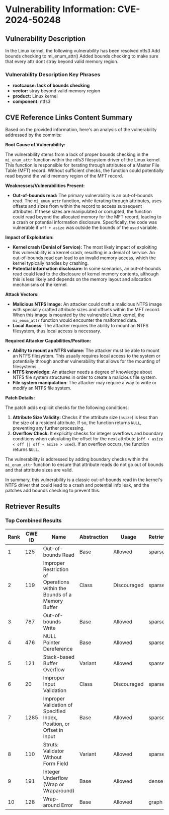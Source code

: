 # Vulnerability Information: CVE-2024-50248

## Vulnerability Description
In the Linux kernel, the following vulnerability has been resolved ntfs3 Add bounds checking to mi_enum_attr() Added bounds checking to make sure that every attr dont stray beyond valid memory region.

### Vulnerability Description Key Phrases
- **rootcause:** **lack of bounds checking**
- **vector:** stray beyond valid memory region
- **product:** Linux kernel
- **component:** ntfs3

## CVE Reference Links Content Summary
Based on the provided information, here's an analysis of the vulnerability addressed by the commits:

**Root Cause of Vulnerability:**

The vulnerability stems from a lack of proper bounds checking in the `mi_enum_attr` function within the ntfs3 filesystem driver of the Linux kernel. This function is responsible for iterating through attributes of a Master File Table (MFT) record.  Without sufficient checks, the function could potentially read beyond the valid memory region of the MFT record.

**Weaknesses/Vulnerabilities Present:**

*   **Out-of-bounds read:** The primary vulnerability is an out-of-bounds read.  The `mi_enum_attr` function, while iterating through attributes, uses offsets and sizes from within the record to access subsequent attributes. If these sizes are manipulated or corrupted, the function could read beyond the allocated memory for the MFT record, leading to a crash or potential information disclosure. Specifically, the code was vulnerable if `off + asize` was outside the bounds of the `used` variable.

**Impact of Exploitation:**

*   **Kernel crash (Denial of Service):**  The most likely impact of exploiting this vulnerability is a kernel crash, resulting in a denial of service. An out-of-bounds read can lead to an invalid memory access, which the kernel typically handles by crashing.
*   **Potential information disclosure:** In some scenarios, an out-of-bounds read could lead to the disclosure of kernel memory contents, although this is less likely and depends on the memory layout and allocation mechanisms of the kernel.

**Attack Vectors:**

*   **Malicious NTFS Image:** An attacker could craft a malicious NTFS image with specially crafted attribute sizes and offsets within the MFT record. When this image is mounted by the vulnerable Linux kernel, the `mi_enum_attr` function would encounter the malformed data.
*   **Local Access**: The attacker requires the ability to mount an NTFS filesystem, thus local access is necessary.

**Required Attacker Capabilities/Position:**

*   **Ability to mount an NTFS volume:** The attacker must be able to mount an NTFS filesystem. This usually requires local access to the system or potentially through another vulnerability that allows for the mounting of filesystems.
*   **NTFS knowledge:** An attacker needs a degree of knowledge about NTFS file system structures in order to create a malicious file system.
*   **File system manipulation**: The attacker may require a way to write or modify an NTFS file system.

**Patch Details:**

The patch adds explicit checks for the following conditions:

1.  **Attribute Size Validity:** Checks if the attribute size (`asize`) is less than the size of a resident attribute. If so, the function returns `NULL`, preventing any further processing.
2.  **Overflow Check:** It explicitly checks for integer overflows and boundary conditions when calculating the offset for the next attribute (`off + asize < off || off + asize > used`). If an overflow occurs, the function returns `NULL`.

The vulnerability is addressed by adding boundary checks within the `mi_enum_attr` function to ensure that attribute reads do not go out of bounds and that attribute sizes are valid.

In summary, this vulnerability is a classic out-of-bounds read in the kernel's NTFS driver that could lead to a crash and potential info leak, and the patches add bounds checking to prevent this.

## Retriever Results

### Top Combined Results

| Rank | CWE ID | Name | Abstraction | Usage  | Retrievers | Individual Scores |
|------|--------|------|-------------|-------|------------|-------------------|
| 1 | 125 | Out-of-bounds Read | Base | Allowed | sparse | 0.195 |
| 2 | 119 | Improper Restriction of Operations within the Bounds of a Memory Buffer | Class | Discouraged | sparse | 0.186 |
| 3 | 787 | Out-of-bounds Write | Base | Allowed | sparse | 0.175 |
| 4 | 476 | NULL Pointer Dereference | Base | Allowed | sparse | 0.167 |
| 5 | 121 | Stack-based Buffer Overflow | Variant | Allowed | sparse | 0.162 |
| 6 | 20 | Improper Input Validation | Class | Discouraged | sparse | 0.160 |
| 7 | 1285 | Improper Validation of Specified Index, Position, or Offset in Input | Base | Allowed | sparse | 0.159 |
| 8 | 110 | Struts: Validator Without Form Field | Variant | Allowed | sparse | 0.158 |
| 9 | 191 | Integer Underflow (Wrap or Wraparound) | Base | Allowed | dense | 0.521 |
| 10 | 128 | Wrap-around Error | Base | Allowed | graph | 0.003 |

